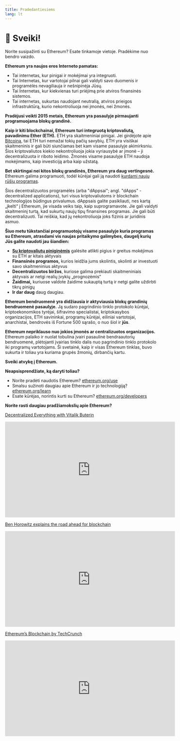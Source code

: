 ```yaml
---
title: Pradedantiesiems
lang: lt
---
```


# 👋 Sveiki!

Norite susipažinti su Ethereum? Esate tinkamoje vietoje. Pradėkime nuo bendro vaizdo.

**Ethereum yra naujos eros Interneto pamatas:**

- Tai internetas, kur pinigai ir mokėjimai yra integruoti.
- Tai Internetas, kur vartotojai pilnai gali valdyti savo duomenis ir programėlės nevagiliauja ir nešnipinėja Jūsų.
- Tai Internetas, kur kiekvienas turi priėjimą prie atviros finansinės sistemos.
- Tai internetas, sukurtas naudojant neutralią, atviros prieigos infrastruktūrą, kurio nekontroliuoja nei įmonės, nei žmonės.

**Pradėjusi veikti 2015 metais, Ethereum yra pasaulyje pirmaujanti programuojama blokų grandinė.**

**Kaip ir kiti blockchainai, Ethereum turi integruotą kriptovaliutą, pavadinimu Ether (ETH).** ETH yra skaitmeniniai pinigai. Jei girdėjote apie [Bitcoiną](http://bitcoin.org/), tai ETH turi nemažai tokių pačių savybių. ETH yra visiškai skaitmeninis ir gali būti siunčiamas bet kam visame pasaulyje akimirksniu. Šios kriptovaliutos kiekio nekontroliuoja jokia vyriausybė ar įmonė – ji decentralizuota ir riboto leidimo. Žmonės visame pasaulyje ETH naudoja mokėjimams, kaip investiciją arba kaip užstatą.

**Bet skirtingai nei kitos blokų grandinės, Ethereum yra daug vertingesnė.** Ethereum galima programuoti, todėl kūrėjai gali ją naudoti [kurdami naujų rūšių programas](/use/#1-use-an-application-built-on-ethereum).

Šios decentralizuotos programėlės (arba "dAppsai"; angl. "dApps" - decentralized applications), turi visus kriptovaliutoms ir blockchain technologijos būdingus privalumus. dAppsais galite pasikliauti, nes kartą „įkelti“ į Ethereum, jie visada veiks taip, kaip suprogramavote. Jie gali valdyti skaitmeninį turtą, kad sukurtų naujų tipų finansines programas. Jie gali būti decentralizuoti. Tai reiškia, kad jų nekontroliuoja joks fizinis ar juridinis asmuo.

**Šiuo metu tūkstančiai programuotojų visame pasaulyje kuria programas su Ethereum, atrasdami vis naujas pritaikymo galimybes, daugelį kurių Jūs galite naudoti jau šiandien:**

- [**Su kriptovaliutų piniginėmis**](/use/#3-what-is-a-wallet-and-which-one-should-i-use) galėsite atlikti pigius ir greitus mokėjimus su ETH ar kitais aktyvais
- **Finansinės programos,** kurios leidžia jums skolintis, skolinti ar investuoti savo skaitmeninius aktyvus
- **Decentralizuotos biržos**, kuriose galima prekiauti skaitmeniniais aktyvais ar netgi realių įvykių „prognozėmis“
- **Žaidimai,** kuriuose valdote žaidime sukauptą turtą ir netgi galite uždirbti tikrų pinigų
- **Ir dar daug** daug daugiau.

**Ethereum bendruomenė yra didžiausia ir aktyviausia blokų grandinių bendruomenė pasaulyje.** Ją sudaro pagrindinio tinklo protokolo kūrėjai, kriptoekonomikos tyrėjai, šifravimo specialistai, kriptokasybos organizacijos, ETH savininkai, programų kūrėjai, eiliniai vartotojai, anarchistai, bendrovės iš Fortune 500 sąrašo, o nuo šiol ir **jūs**.

**Ethereum nepriklauso nuo jokios įmonės ar centralizuotos organizacijos.** Ethereum palaiko ir nuolat tobulina įvairi pasaulinė bendraautorių bendruomenė, plėtojanti įvairias tinklo dalis nuo pagrindinio tinklo protokolo iki programų vartotojams. Ši svetainė, kaip ir visas Ethereum tinklas, buvo sukurta ir toliau yra kuriama grupės žmonių, dirbančių kartu.

**Sveiki atvykę į Ethereum.**

**Neapsisprendžiate, ką daryti toliau?**

- Norite pradėti naudotis Ethereum? [ethereum.org/use](/use/)
- Smalsu sužinoti daugiau apie Ethereum ir jo technologiją? [ethereum.org/learn](/learn/)
- Esate kūrėjas, norintis kurti su Ethereum? [ethereum.org/developers](/developers/)

**Norite rasti daugiau pradžiamokslių apie Ethereum?**

[Decentralized Everything with Vitalik Buterin](https://youtu.be/WSN5BaCzsbo)

<div class="iframe-container">
  <iframe width="560" height="315" src="https://www.youtube.com/embed/WSN5BaCzsbo" frameborder="0" allow="accelerometer; autoplay; encrypted-media; gyroscope; picture-in-picture" allowfullscreen></iframe>
</div>

[Ben Horowitz explains the road ahead for blockchain](https://www.youtube.com/watch?v=l9jvKWKmRfs&feature=youtu.be)

<div class="iframe-container">
  <iframe width="560" height="315" src="https://www.youtube.com/embed/l9jvKWKmRfs" frameborder="0" allow="accelerometer; autoplay; encrypted-media; gyroscope; picture-in-picture" allowfullscreen></iframe>
</div>

[Ethereum’s Blockchain by TechCrunch](https://www.youtube.com/watch?v=WfULutvxvzY)

<div class="iframe-container">
  <iframe width="560" height="315" src="https://www.youtube.com/embed/WfULutvxvzY" frameborder="0" allow="accelerometer; autoplay; encrypted-media; gyroscope; picture-in-picture" allowfullscreen></iframe>
</div>
